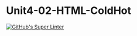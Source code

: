# Unit4-02-HTML-ColdHot
[![GitHub's Super Linter](https://github.com/ICS20-Programming-BenT/Unit4-02-HTML-ColdHot/workflows/GitHub's%20Super%20Linter/badge.svg)](https://github.com/ICS20-Programming-BenT/Unit4-02-HTML-ColdHot/actions)